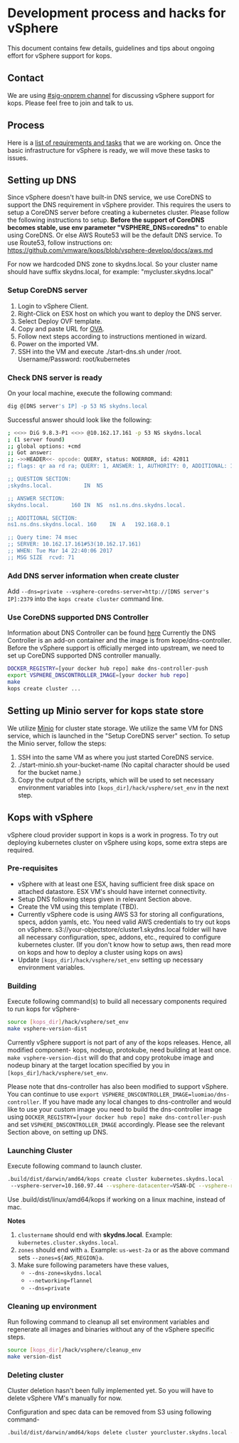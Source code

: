 # Development process and hacks for vSphere

This document contains few details, guidelines and tips about ongoing effort for vSphere support for kops.

## Contact
We are using [#sig-onprem channel](https://kubernetes.slack.com/messages/sig-onprem/) for discussing vSphere support for kops. Please feel free to join and talk to us.

## Process
Here is a [list of requirements and tasks](https://docs.google.com/document/d/10L7I98GuW7o7QuX_1QTouxC0t0aEO_68uHKNc7o4fXY/edit#heading=h.6wyer21z75n9 "Kops-vSphere specification") that we are working on. Once the basic infrastructure for vSphere is ready, we will move these tasks to issues.

## Setting up DNS
Since vSphere doesn't have built-in DNS service, we use CoreDNS to support the DNS requirement in vSphere provider. This requires the users to setup a CoreDNS server before creating a kubernetes cluster. Please follow the following instructions to setup.
**Before the support of CoreDNS becomes stable, use env parameter "VSPHERE_DNS=coredns"** to enable using CoreDNS. Or else AWS Route53 will be the default DNS service. To use Route53, follow instructions on: https://github.com/vmware/kops/blob/vsphere-develop/docs/aws.md

For now we hardcoded DNS zone to skydns.local. So your cluster name should have suffix skydns.local, for example: "mycluster.skydns.local"

### Setup CoreDNS server
1. Login to vSphere Client.
2. Right-Click on ESX host on which you want to deploy the DNS server.
3. Select Deploy OVF template.
4. Copy and paste URL for [OVA](https://storage.googleapis.com/kubernetes-anywhere-for-vsphere-cna-storage/DNSStorage.ova).
5. Follow next steps according to instructions mentioned in wizard.
6. Power on the imported VM.
7. SSH into the VM and execute ./start-dns.sh under /root. Username/Password: root/kubernetes

### Check DNS server is ready
On your local machine, execute the following command:
```bash
dig @[DNS server's IP] -p 53 NS skydns.local
```

Successful answer should look like the following:
```bash
; <<>> DiG 9.8.3-P1 <<>> @10.162.17.161 -p 53 NS skydns.local
; (1 server found)
;; global options: +cmd
;; Got answer:
;; ->>HEADER<<- opcode: QUERY, status: NOERROR, id: 42011
;; flags: qr aa rd ra; QUERY: 1, ANSWER: 1, AUTHORITY: 0, ADDITIONAL: 1

;; QUESTION SECTION:
;skydns.local.			IN	NS

;; ANSWER SECTION:
skydns.local.		160	IN	NS	ns1.ns.dns.skydns.local.

;; ADDITIONAL SECTION:
ns1.ns.dns.skydns.local. 160	IN	A	192.168.0.1

;; Query time: 74 msec
;; SERVER: 10.162.17.161#53(10.162.17.161)
;; WHEN: Tue Mar 14 22:40:06 2017
;; MSG SIZE  rcvd: 71
```

### Add DNS server information when create cluster
Add ```--dns=private --vsphere-coredns-server=http://[DNS server's IP]:2379``` into the ```kops create cluster``` command line.

### Use CoreDNS supported DNS Controller
Information about DNS Controller can be found [here](https://github.com/kubernetes/kops/blob/master/dns-controller/README.md)
Currently the DNS Controller is an add-on container and the image is from kope/dns-controller.
Before the vSphere support is officially merged into upstream, we need to set up CoreDNS supported DNS controller manually.
```bash
DOCKER_REGISTRY=[your docker hub repo] make dns-controller-push
export VSPHERE_DNSCONTROLLER_IMAGE=[your docker hub repo]
make
kops create cluster ...
```

## Setting up Minio server for kops state store
We utilize [Minio](https://www.minio.io/) for cluster state storage.
We utilize the same VM for DNS service, which is launched in the "Setup CoreDNS server" section.
To setup the Minio server, follow the steps:
1. SSH into the same VM as where you just started CoreDNS service.
2. ./start-minio.sh your-bucket-name (No capital character should be used for the bucket name.)
3. Copy the output of the scripts, which will be used to set necessary environment variables into ```[kops_dir]/hack/vsphere/set_env``` in the next step.


## Kops with vSphere
vSphere cloud provider support in kops is a work in progress. To try out deploying kubernetes cluster on vSphere using kops, some extra steps are required.

### Pre-requisites
+ vSphere with at least one ESX, having sufficient free disk space on attached datastore. ESX VM's should have internet connectivity.
+ Setup DNS following steps given in relevant Section above.
+ Create the VM using this template (TBD).
+ Currently vSphere code is using AWS S3 for storing all configurations, specs, addon yamls, etc. You need valid AWS credentials to try out kops on vSphere. s3://your-objectstore/cluster1.skydns.local folder will have all necessary configuration, spec, addons, etc., required to configure kubernetes cluster. (If you don't know how to setup aws, then read more on kops and how to deploy a cluster using kops on aws)
+ Update ```[kops_dir]/hack/vsphere/set_env``` setting up necessary environment variables.

### Building
Execute following command(s) to build all necessary components required to run kops for vSphere-

```bash
source [kops_dir]/hack/vsphere/set_env
make vsphere-version-dist
```

Currently vSphere support is not part of any of the kops releases. Hence, all modified component- kops, nodeup, protokube, need building at least once. ```make vsphere-version-dist``` will do that and copy protokube image and nodeup binary at the target location specified by you in ```[kops_dir]/hack/vsphere/set_env```.

Please note that dns-controller has also been modified to support vSphere. You can continue to use ```export VSPHERE_DNSCONTROLLER_IMAGE=luomiao/dns-controller```. If you have made any local changes to dns-controller and would like to use your custom image you need to build the dns-controller image using ```DOCKER_REGISTRY=[your docker hub repo] make dns-controller-push``` and set ```VSPHERE_DNSCONTROLLER_IMAGE``` accordingly. Please see the relevant Section above, on setting up DNS.

### Launching Cluster
Execute following command to launch cluster.

```bash
.build/dist/darwin/amd64/kops create cluster kubernetes.skydns.local  --cloud=vsphere --zones=${AWS_REGION}a --dns-zone=skydns.local --networking=flannel
 --vsphere-server=10.160.97.44 --vsphere-datacenter=VSAN-DC --vsphere-resource-pool=VSAN-Cluster --vsphere-datastore=vsanDatastore --dns private --vsphere-coredns-server=http://10.192.217.24:2379 --image="ubuntu_16_04" 
```

Use .build/dist/linux/amd64/kops if working on a linux machine, instead of mac.

**Notes**

1. ```clustername``` should end with **skydns.local**. Example: ```kubernetes.cluster.skydns.local```.
2. ```zones``` should end with ```a```. Example: ```us-west-2a``` or as the above command sets ```--zones=${AWS_REGION}a```.
3. Make sure following parameters have these values,
    * ```--dns-zone=skydns.local```
    * ```--networking=flannel```
    * ```--dns=private```

### Cleaning up environment
Run following command to cleanup all set environment variables and regenerate all images and binaries without any of the vSphere specific steps.

```bash
source [kops_dir]/hack/vsphere/cleanup_env
make version-dist
```

### Deleting cluster
Cluster deletion hasn't been fully implemented yet. So you will have to delete vSphere VM's manually for now.

Configuration and spec data can be removed from S3 using following command-
```bash
.build/dist/darwin/amd64/kops delete cluster yourcluster.skydns.local --yes
```
